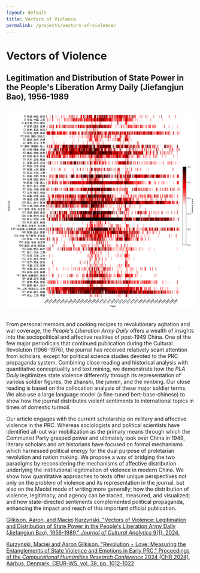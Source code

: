 ```yaml
---
layout: default
title: Vectors of Violence
permalink: /projects/vectors-of-violence/
---
```


# Vectors of Violence

## Legitimation and Distribution of State Power in the People's Liberation Army Daily (Jiefangjun Bao), 1956-1989

<img src="main.png" alt="Vectors of Violence" style="max-width: 100%; height: auto; margin: 2rem auto; display: block;">

From personal memoirs and cooking recipes to revolutionary agitation and war coverage, the *People's Liberation Army Daily* offers a wealth of insights into the sociopolitical and affective realities of post-1949 China. One of the few major periodicals that continued publication during the Cultural Revolution (1966-1976), the journal has received relatively scant attention from scholars, except for political science studies devoted to the PRC propaganda system. Combining close reading and historical analysis with quantitative conceptuality and text mining, we demonstrate how the *PLA Daily* legitimizes state violence differently through its representation of various soldier figures, the zhanshi, the junren, and the minbing. Our close reading is based on the collocation analysis of these major soldier terms. We also use a large language model (a fine-tuned bert-base-chinese) to show how the journal distributes violent sentiments to international topics in times of domestic turmoil.

Our article engages with the current scholarship on military and affective violence in the PRC. Whereas sociologists and political scientists have identified all-out war mobilization as the primary means through which the Communist Party grasped power and ultimately took over China in 1949, literary scholars and art historians have focused on formal mechanisms which harnessed political energy for the dual purpose of proletarian revolution and nation making. We propose a way of bridging the two paradigms by reconsidering the mechanisms of affective distribution underlying the institutional legitimation of violence in modern China. We show how quantitative approaches to texts offer unique perspectives not only on the problem of violence and its representation in the journal, but also on the Maoist mode of writing more generally; how the distribution of violence, legitimacy, and agency can be traced, measured, and visualized; and how state-directed sentiments complemented political propaganda, enhancing the impact and reach of this important official publication.

[Gilkison, Aaron, and Maciej Kurzynski. "Vectors of Violence: Legitimation and Distribution of State Power in the People's Liberation Army Daily (Jiefangjun Bao), 1956-1989," *Journal of Cultural Analytics* 9(1), 2024.](https://culturalanalytics.org/article/115481-vectors-of-violence-legitimation-and-distribution-of-state-power-in-the-_people-s-liberation-army-daily_-_jiefangjun-bao_-1956-1989)

[Kurzynski, Maciej and Aaron Gilkison. "Revolution + Love: Measuring the Entanglements of State Violence and Emotions in Early PRC," Proceedings of the *Computational Humanities Research Conference* 2024 (CHR 2024), Aarhus, Denmark. CEUR-WS, vol. 38, pp. 1012-1022](https://ceur-ws.org/Vol-3834/paper94.pdf)